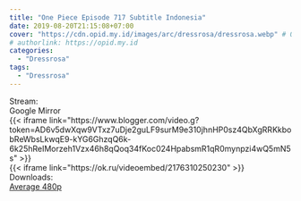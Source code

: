 ```yaml
---
title: "One Piece Episode 717 Subtitle Indonesia"
date: 2019-08-20T21:15:08+07:00
cover: "https://cdn.opid.my.id/images/arc/dressrosa/dressrosa.webp" # Optional, cover
# authorlink: https://opid.my.id
categories:
  - "Dressrosa"
tags:
  - "Dressrosa"
---
```

<div class="ui menu violet borderless inverted">
  <div class="header item active">
        Stream:
    </div>
  <a class="active item" data-tab="google">
    <i class="google drive icon"></i> Google
  </a>
  <a class="item nounderline" data-tab="mirror">
    <i class="odnoklassniki icon"></i> Mirror
  </a>
</div>
<div class="ui bottom attached tab segment active" style="border:0 !important;" data-tab="google">
{{< iframe link="https://www.blogger.com/video.g?token=AD6v5dwXqw9VTxz7uDje2guLF9surM9e310jhnHP0sz4QbXgRRKkbobReWbsLkwqE9-kYG6GhzqQ6k-6k25hReIMorzeh1Vzx46h8qQoq34fKoc024HpabsmR1qR0mynpzi4wQ5mN5s" >}}
</div>
<div class="ui bottom attached tab segment" style="border:0 !important;" data-tab="mirror">
{{< iframe link="https://ok.ru/videoembed/2176310250230" >}}
</div>
<div class="ui menu violet borderless inverted">
  <div class="header item active">
        Downloads:
    </div>
  <a class="item nounderline" href="https://ouo.io/E2GpKa" target="_blank" rel="dofollow"><i class="google drive icon"></i>
    Average 480p</a>
</div>